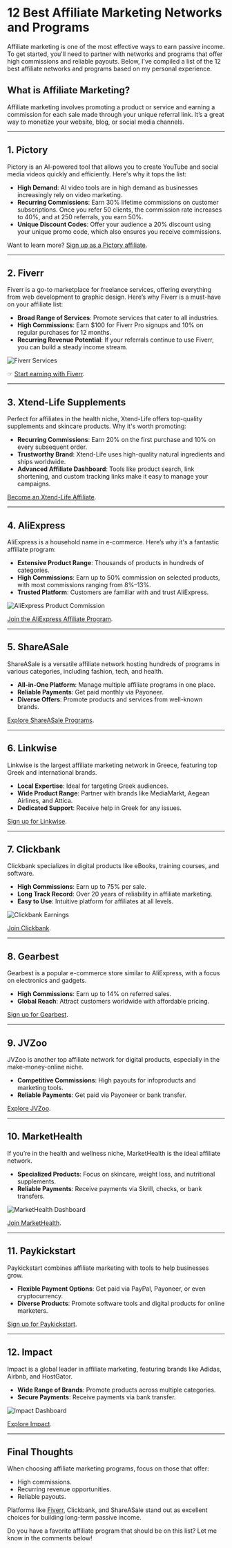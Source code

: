 # 12 Best Affiliate Marketing Networks and Programs

Affiliate marketing is one of the most effective ways to earn passive income. To get started, you'll need to partner with networks and programs that offer high commissions and reliable payouts. Below, I've compiled a list of the 12 best affiliate networks and programs based on my personal experience.

## What is Affiliate Marketing?

Affiliate marketing involves promoting a product or service and earning a commission for each sale made through your unique referral link. It’s a great way to monetize your website, blog, or social media channels.

---

## 1. **Pictory**

Pictory is an AI-powered tool that allows you to create YouTube and social media videos quickly and efficiently. Here's why it tops the list:

- **High Demand**: AI video tools are in high demand as businesses increasingly rely on video marketing.
- **Recurring Commissions**: Earn 30% lifetime commissions on customer subscriptions. Once you refer 50 clients, the commission rate increases to 40%, and at 250 referrals, you earn 50%.
- **Unique Discount Codes**: Offer your audience a 20% discount using your unique promo code, which also ensures you receive commissions.

Want to learn more? [Sign up as a Pictory affiliate](https://pictory.ai?ref=pavlos23).

---

## 2. **Fiverr**

Fiverr is a go-to marketplace for freelance services, offering everything from web development to graphic design. Here’s why Fiverr is a must-have on your affiliate list:

- **Broad Range of Services**: Promote services that cater to all industries.
- **High Commissions**: Earn $100 for Fiverr Pro signups and 10% on regular purchases for 12 months.
- **Recurring Revenue Potential**: If your referrals continue to use Fiverr, you can build a steady income stream.

![Fiverr Services](https://pavlosgiorkas.com/wp-content/uploads/2022/04/fiverr-min.jpg)

☞ [Start earning with Fiverr](https://bit.ly/FiVErr).

---

## 3. **Xtend-Life Supplements**

Perfect for affiliates in the health niche, Xtend-Life offers top-quality supplements and skincare products. Why it's worth promoting:

- **Recurring Commissions**: Earn 20% on the first purchase and 10% on every subsequent order.
- **Trustworthy Brand**: Xtend-Life uses high-quality natural ingredients and ships worldwide.
- **Advanced Affiliate Dashboard**: Tools like product search, link shortening, and custom tracking links make it easy to manage your campaigns.

[Become an Xtend-Life Affiliate](https://www.xtendlifeaffiliates.com/affiliates/?ref=jMgMGqFeMt).

---

## 4. **AliExpress**

AliExpress is a household name in e-commerce. Here’s why it's a fantastic affiliate program:

- **Extensive Product Range**: Thousands of products in hundreds of categories.
- **High Commissions**: Earn up to 50% commission on selected products, with most commissions ranging from 8%–13%.
- **Trusted Platform**: Customers are familiar with and trust AliExpress.

![AliExpress Product Commission](https://pavlosgiorkas.com/wp-content/uploads/2022/04/commision1-min.jpg)

[Join the AliExpress Affiliate Program](https://portals.aliexpress.com/).

---

## 5. **ShareASale**

ShareASale is a versatile affiliate network hosting hundreds of programs in various categories, including fashion, tech, and health.

- **All-in-One Platform**: Manage multiple affiliate programs in one place.
- **Reliable Payments**: Get paid monthly via Payoneer.
- **Diverse Offers**: Promote products and services from well-known brands.

[Explore ShareASale Programs](https://pavlosgiorkas.com/recommends/shareasale/).

---

## 6. **Linkwise**

Linkwise is the largest affiliate marketing network in Greece, featuring top Greek and international brands.

- **Local Expertise**: Ideal for targeting Greek audiences.
- **Wide Product Range**: Partner with brands like MediaMarkt, Aegean Airlines, and Attica.
- **Dedicated Support**: Receive help in Greek for any issues.

[Sign up for Linkwise](https://linkwi.se/).

---

## 7. **Clickbank**

Clickbank specializes in digital products like eBooks, training courses, and software.

- **High Commissions**: Earn up to 75% per sale.
- **Long Track Record**: Over 20 years of reliability in affiliate marketing.
- **Easy to Use**: Intuitive platform for affiliates at all levels.

![Clickbank Earnings](https://pavlosgiorkas.com/wp-content/uploads/2022/05/clickbank-min.png)

[Join Clickbank](https://www.clickbank.com/).

---

## 8. **Gearbest**

Gearbest is a popular e-commerce store similar to AliExpress, with a focus on electronics and gadgets.

- **High Commissions**: Earn up to 14% on referred sales.
- **Global Reach**: Attract customers worldwide with affordable pricing.

[Sign up for Gearbest](http://affiliate.gearbest.com/?invitecode=LGSYBLQO).

---

## 9. **JVZoo**

JVZoo is another top affiliate network for digital products, especially in the make-money-online niche.

- **Competitive Commissions**: High payouts for infoproducts and marketing tools.
- **Reliable Payments**: Get paid via Payoneer or bank transfer.

[Explore JVZoo](https://www.jvzoo.com/).

---

## 10. **MarketHealth**

If you’re in the health and wellness niche, MarketHealth is the ideal affiliate network.

- **Specialized Products**: Focus on skincare, weight loss, and nutritional supplements.
- **Reliable Payments**: Receive payments via Skrill, checks, or bank transfers.

![MarketHealth Dashboard](https://pavlosgiorkas.com/wp-content/uploads/2022/05/MarketHealth-min.jpg)

[Join MarketHealth](https://www.markethealth.com/).

---

## 11. **Paykickstart**

Paykickstart combines affiliate marketing with tools to help businesses grow.

- **Flexible Payment Options**: Get paid via PayPal, Payoneer, or even cryptocurrency.
- **Diverse Products**: Promote software tools and digital products for online marketers.

[Sign up for Paykickstart](https://paykstrt.com/2450/112907).

---

## 12. **Impact**

Impact is a global leader in affiliate marketing, featuring brands like Adidas, Airbnb, and HostGator.

- **Wide Range of Brands**: Promote products across multiple categories.
- **Secure Payments**: Receive payments via bank transfer.

![Impact Dashboard](https://pavlosgiorkas.com/wp-content/uploads/2022/05/impact-min.jpg)

[Explore Impact](https://impact.com/partners/affiliate-partners/).

---

## Final Thoughts

When choosing affiliate marketing programs, focus on those that offer:
- High commissions.
- Recurring revenue opportunities.
- Reliable payouts.

Platforms like [Fiverr](https://bit.ly/FiVErr), Clickbank, and ShareASale stand out as excellent choices for building long-term passive income.

Do you have a favorite affiliate program that should be on this list? Let me know in the comments below!

